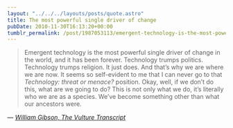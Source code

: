 ```yaml
---
layout: "../../../layouts/posts/quote.astro"
title: The most powerful single driver of change
pubDate: 2010-11-30T16:13:20+00:00
tumblr_permalink: /post/1987053113/emergent-technology-is-the-most-powerful-single
---
```


> Emergent technology is the most powerful single driver of change in the world, and it has been forever. Technology trumps politics. Technology trumps religion. It just does. And that’s why we are where we are now. It seems so self-evident to me that I can never go to that _Technology: threat or menace?_ position. Okay, well, if we don’t do this, what are we going to do? This is not only what we do, it’s literally who we are as a species. We’ve become something other than what our ancestors were.

— <cite>[William Gibson, _The Vulture Transcript_](https://www.vulture.com/2010/09/vulture_transcript_william_gib.html)</cite>
